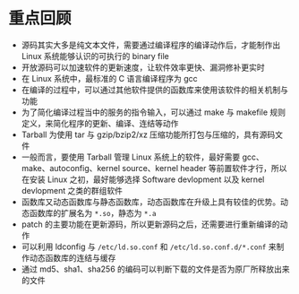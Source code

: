 # 重点回顾

- 源码其实大多是纯文本文件，需要通过编译程序的编译动作后，才能制作出 Linux 系统能够认识的可执行的 binary file
- 开放源码可以加速软件的更新速度，让软件效率更快、漏洞修补更实时
- 在 Linux 系统中，最标准的 C 语言编译程序为 gcc
- 在编译的过程中，可以通过其他软件提供的函数库来使用该软件的相关机制与功能
- 为了简化编译过程当中的服务的指令输入，可以通过 make 与 makefile 规则定义，来简化程序的更新、编译、连结等动作
- Tarball 为使用 tar 与 gzip/bzip2/xz 压缩功能所打包与压缩的，具有源码文件
- 一般而言，要使用 Tarball 管理 Linux 系统上的软件，最好需要 gcc、make、autoconfig、kernel source、kernel header 等前置软件才行，所以在安装 Linux 之初，最好能够选择 Software devlopment 以及 kernel devlopment 之类的群组软件
- 函数库又动态函数库与静态函数库，动态函数库在升级上具有较佳的优势。动态函数库的扩展名为 `*.so`，静态为 `*.a`
- patch 的主要功能在更新源码，所以更新源码之后，还需要进行重新编译的动作
- 可以利用 ldconfig 与 `/etc/ld.so.conf` 和 `/etc/ld.so.conf.d/*.conf` 来制作动态函数库的连结与缓存
- 通过 md5、sha1、sha256 的编码可以判断下载的文件是否为原厂所释放出来的文件